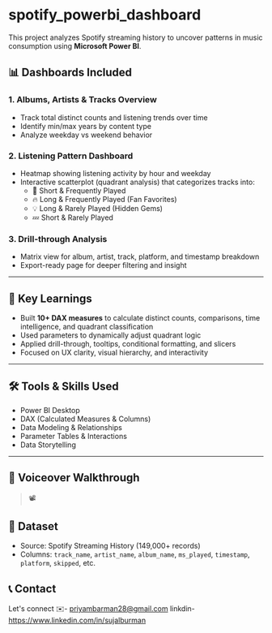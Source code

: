 # spotify_powerbi_dashboard
This project analyzes Spotify streaming history to uncover patterns in music consumption using **Microsoft Power BI**.

## 📊 Dashboards Included

### 1. Albums, Artists & Tracks Overview
- Track total distinct counts and listening trends over time
- Identify min/max years by content type
- Analyze weekday vs weekend behavior

### 2. Listening Pattern Dashboard
- Heatmap showing listening activity by hour and weekday
- Interactive scatterplot (quadrant analysis) that categorizes tracks into:
  - 🔁 Short & Frequently Played
  - 🔥 Long & Frequently Played (Fan Favorites)
  - 💡 Long & Rarely Played (Hidden Gems)
  - 💤 Short & Rarely Played

### 3. Drill-through Analysis
- Matrix view for album, artist, track, platform, and timestamp breakdown
- Export-ready page for deeper filtering and insight

---

## 📌 Key Learnings

- Built **10+ DAX measures** to calculate distinct counts, comparisons, time intelligence, and quadrant classification
- Used parameters to dynamically adjust quadrant logic
- Applied drill-through, tooltips, conditional formatting, and slicers
- Focused on UX clarity, visual hierarchy, and interactivity

---

## 🛠️ Tools & Skills Used
- Power BI Desktop
- DAX (Calculated Measures & Columns)
- Data Modeling & Relationships
- Parameter Tables & Interactions
- Data Storytelling

---

## 🎥 Voiceover Walkthrough

> 📽️ 

## 📁 Dataset
- Source: Spotify Streaming History (149,000+ records)
- Columns: `track_name`, `artist_name`, `album_name`, `ms_played`, `timestamp`, `platform`, `skipped`, etc.


## 📞 Contact
Let's connect ✉️- priyambarman28@gmail.com
linkdin- https://www.linkedin.com/in/sujalburman
